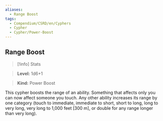 ```yaml
---
aliases:
  - Range Boost
tags:
  - Compendium/CSRD/en/Cyphers
  - Cypher
  - Cypher/Power-Boost
---
```

  
    
## Range Boost    
>[!info] Stats    
> **Level:** 1d6+1    
> **Kind:** Power Boost  
    
This cypher boosts the range of an ability. Something that affects only you can now affect someone you touch. Any other ability increases its range by one category (touch to immediate, immediate to short, short to long, long to very long, very long to 1,000 feet [300 m], or double for any range longer than very long).